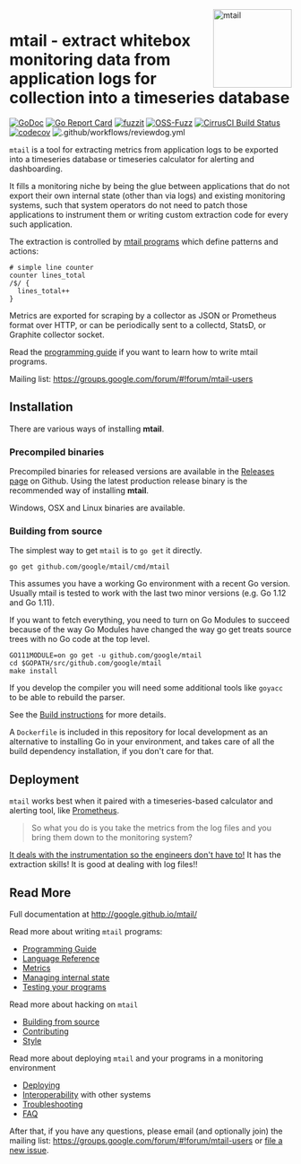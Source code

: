 <img src="https://raw.githubusercontent.com/google/mtail/master/logo.png" alt="mtail" title="mtail" align="right" width="140">

# mtail - extract whitebox monitoring data from application logs for collection into a timeseries database

[![GoDoc](https://godoc.org/github.com/google/mtail?status.png)](http://godoc.org/github.com/google/mtail)
[![Go Report Card](https://goreportcard.com/badge/github.com/google/mtail)](https://goreportcard.com/report/github.com/google/mtail)
[![fuzzit](https://app.fuzzit.dev/badge?org_id=mtail)](https://app.fuzzit.dev/orgs/mtail/dashboard)
[![OSS-Fuzz](https://oss-fuzz-build-logs.storage.googleapis.com/badges/mtail.svg)](https://bugs.chromium.org/p/oss-fuzz/issues/list?sort=-opened&can=1&q=proj:mtail)
[![CirrusCI Build Status](https://api.cirrus-ci.com/github/google/mtail.svg)](https://cirrus-ci.com/github/google/mtail)
[![codecov](https://codecov.io/gh/google/mtail/branch/master/graph/badge.svg)](https://codecov.io/gh/google/mtail)
![.github/workflows/reviewdog.yml](https://github.com/google/mtail/workflows/.github/workflows/reviewdog.yml/badge.svg)

`mtail` is a tool for extracting metrics from application logs to be exported
into a timeseries database or timeseries calculator for alerting and
dashboarding.

It fills a monitoring niche by being the glue between applications that do not
export their own internal state (other than via logs) and existing monitoring
systems, such that system operators do not need to patch those applications to
instrument them or writing custom extraction code for every such application.

The extraction is controlled by [mtail programs](docs/Programming-Guide.md)
which define patterns and actions:

    # simple line counter
    counter lines_total
    /$/ {
      lines_total++
    }

Metrics are exported for scraping by a collector as JSON or Prometheus format
over HTTP, or can be periodically sent to a collectd, StatsD, or Graphite
collector socket.

Read the [programming guide](docs/Programming-Guide.md) if you want to learn how
to write mtail programs.

Mailing list: https://groups.google.com/forum/#!forum/mtail-users

## Installation

There are various ways of installing **mtail**.

### Precompiled binaries

Precompiled binaries for released versions are available in the
[Releases page](https://github.com/google/mtail/releases) on Github. Using the
latest production release binary is the recommended way of installing **mtail**.

Windows, OSX and Linux binaries are available.

### Building from source

The simplest way to get `mtail` is to `go get` it directly.

`go get github.com/google/mtail/cmd/mtail`

This assumes you have a working Go environment with a recent Go version.  Usually mtail is tested to work with the last two minor versions  (e.g. Go 1.12 and Go 1.11).

If you want to fetch everything, you need to turn on Go Modules to succeed because of the way Go Modules have changed the way go get treats source trees with no Go code at the top level.

```
GO111MODULE=on go get -u github.com/google/mtail
cd $GOPATH/src/github.com/google/mtail
make install
```

If you develop the compiler you will need some additional tools
like `goyacc` to be able to rebuild the parser.

See the [Build instructions](docs/Building.md) for more details.

A `Dockerfile` is included in this repository for local development as an
alternative to installing Go in your environment, and takes care of all the
build dependency installation, if you don't care for that.


## Deployment

`mtail` works best when it paired with a timeseries-based calculator and
alerting tool, like [Prometheus](http://prometheus.io).

> So what you do is you take the metrics from the log files and
> you bring them down to the monitoring system?

[It deals with the instrumentation so the engineers don't have
to!](http://www.imdb.com/title/tt0151804/quotes/qt0386890)  It has the
extraction skills!  It is good at dealing with log files!!

## Read More

Full documentation at http://google.github.io/mtail/

Read more about writing `mtail` programs:

* [Programming Guide](docs/Programming-Guide.md)
* [Language Reference](docs/Language.md)
* [Metrics](docs/Metrics.md)
* [Managing internal state](docs/state.md)
* [Testing your programs](docs/Testing.md)

Read more about hacking on `mtail`

* [Building from source](docs/Building.md)
* [Contributing](CONTRIBUTING.md)
* [Style](docs/style.md)

Read more about deploying `mtail` and your programs in a monitoring environment

* [Deploying](docs/Deploying.md)
* [Interoperability](docs/Interoperability.md) with other systems
* [Troubleshooting](docs/Troubleshooting.md)
* [FAQ](docs/faq.md)

After that, if you have any questions, please email (and optionally join) the mailing list: https://groups.google.com/forum/#!forum/mtail-users or [file a new issue](https://github.com/google/mtail/issues/new).
